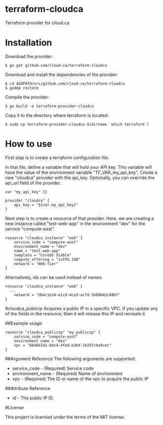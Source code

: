 # terraform-cloudca

Terraform provider for cloud.ca

# Installation
Download the provider:
```
$ go get github.com/cloud-ca/terraform-cloudca
```
Download and install the dependencies of the provider:
```
$ cd $GOPATH/src/github.com/cloud-ca/terraform-cloudca
$ godep restore
```
Compile the provider:
```
$ go build -o terraform-provider-cloudca
```
Copy it to the directory where terraform is located:
```
$ sudo cp terraform-provider-cloudca $(dirname `which terraform`)
```
# How to use

First step is to create a terraform configuration file.

In that file, define a variable that will hold your API key. This variable will have the value of the environment variable "TF_VAR_my_api_key". Create a new "cloudca" provider with the api_key. Optionally, you can override the api_url field of the provider.
```
var "my_api_key" {}

provider "cloudca" {
	api_key = "${var.my_api_key}"
}
```

Next step is to create a resource of that provider. 
Here, we are creating a new instance called "test-web-app" in the environment "dev" for the service "compute-east". 
```
resource "cloudca_instance" "web" {
	service_code = "compute-east"
	environment_name = "dev"
	name = "test-web-app"
	template = "CoreOS Stable"
	compute_offering = "1vCPU.1GB"
	network = "Web-Tier"
}
```

Alternatively, ids can be used instead of names.
```
resource "cloudca_instance" "web" {
  ...
	network = "db4c1e34-e1cd-4ca3-acfd-3b00042c49b7"
}
```

#cloudca_publicip
Acquires a public IP in a specific VPC. If you update any of the fields in the resource, then it will release this IP and recreate it.

##Example usage
```
resource "cloudca_publicip" "my_publicip" {
	service_code = "compute-east"
	environment_name = "dev"
	vpc = "8b46e2d1-bbc4-4fad-b3bd-1b25fcba4cec"
}
```
##Argument Reference
The following arguments are supported:
- service_code - (Required) Service code
- environment_name - (Required) Name of environment
- vpc - (Required) The ID or name of the vpc to acquire the public IP

##Attribute Reference
- id - The public IP ID.

#License

This project is licensed under the terms of the MIT license.
